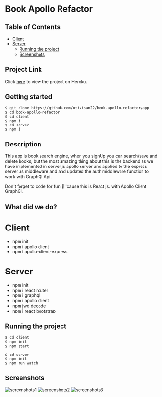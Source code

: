 <h1>Book Apollo Refactor</h1>

<h2> Table of Contents </h2>

- [Client](#client)
- [Server](#server)
  - [Running the project](#running-the-project)
  - [Screenshots](#screenshots)

## Project Link

Click [here](https://warm-escarpment-62722.herokuapp.com/) to view the project on Heroku.

## Getting started

    $ git clone https://github.com/otivisan22/book-apollo-refactor/app
    $ cd book-apollo-refactor
    $ cd client
    $ npm i
    $ cd server
    $ npm i

## Description

This app is book search engine, when you signUp you can search/save and delete books, but the most amazing thing about this is the backend as we have implemented in server.js apollo server and applied to the express server as middleware and and updated the auth middleware function to work with GraphQl Api.

Don't forget to code for fun :rocket: 'cause this is React js. with Apollo Client GraphQl.

## What did we do?

# Client

- npm init
- npm i apollo client
- npm i apollo-client-express

# Server

- npm init
- npm i react router
- npm i graphql
- npm i apollo client
- npm jwd decode
- npm i react bootstrap

## Running the project

```
$ cd client
$ npm init
$ npm start

$ cd server
$ npm init
$ npm run watch

```

## Screenshots

![screenshots1](src/models/../public/icons/image1.png)
![screenshots2](src/models/../public/icons/image2.png)
![screenshots3](src/models/../public/icons/image3.png)
